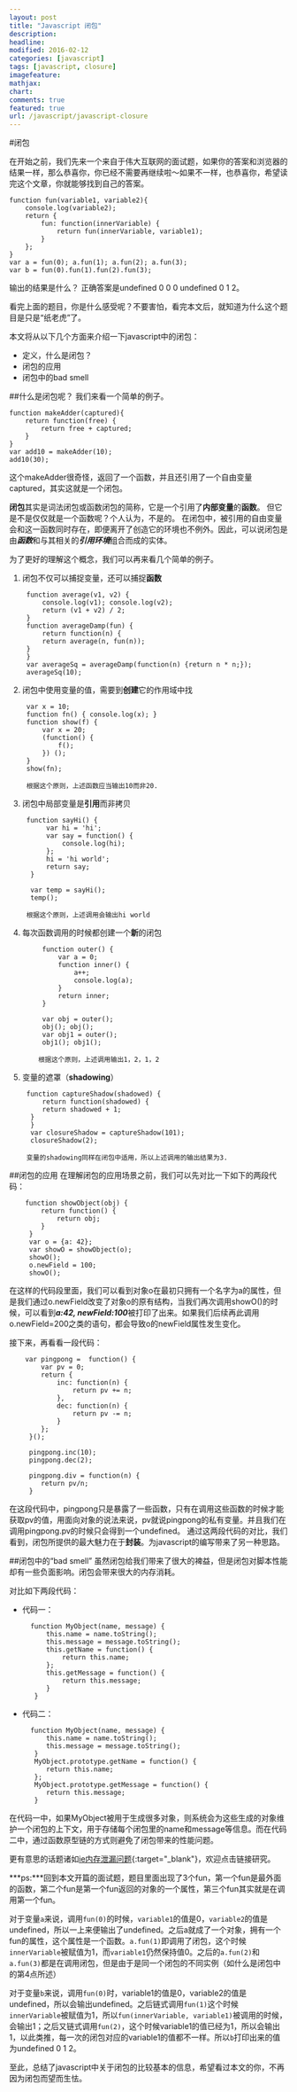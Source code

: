 ```yaml
---
layout: post
title: "Javascript 闭包"
description: 
headline: 
modified: 2016-02-12
categories: [javascript]
tags: [javascript, closure]
imagefeature: 
mathjax: 
chart: 
comments: true
featured: true
url: /javascript/javascript-closure
---
```


#闭包

在开始之前，我们先来一个来自于伟大互联网的面试题，如果你的答案和浏览器的结果一样，那么恭喜你，你已经不需要再继续啦～如果不一样，也恭喜你，希望读完这个文章，你就能够找到自己的答案。

    function fun(variable1, variable2){
        console.log(variable2);
        return {
            fun: function(innerVariable) {
                return fun(innerVariable, variable1);
            }
        };
    }
    var a = fun(0); a.fun(1); a.fun(2); a.fun(3);
    var b = fun(0).fun(1).fun(2).fun(3);

输出的结果是什么？
正确答案是undefined 0 0 0 undefined 0 1 2。

看完上面的题目，你是什么感受呢？不要害怕，看完本文后，就知道为什么这个题目是只是“纸老虎”了。

本文将从以下几个方面来介绍一下javascript中的闭包：

- 定义，什么是闭包？
- 闭包的应用
- 闭包中的bad smell

##什么是闭包呢？
我们来看一个简单的例子。

    function makeAdder(captured){
        return function(free) {
            return free + captured;
        }
    }
    var add10 = makeAdder(10);
    add10(30);

这个makeAdder很奇怪，返回了一个函数，并且还引用了一个自由变量captured，其实这就是一个闭包。

**闭包**其实是词法闭包或函数闭包的简称，它是一个引用了**内部变量**的**函数**。
但它是不是仅仅就是一个函数呢？个人认为，不是的。
在闭包中，被引用的自由变量会和这一函数同时存在，即便离开了创造它的环境也不例外。因此，可以说闭包是由***函数***和与其相关的***引用环境***组合而成的实体。

为了更好的理解这个概念，我们可以再来看几个简单的例子。

1. 闭包不仅可以捕捉变量，还可以捕捉**函数**

        function average(v1, v2) { 
            console.log(v1); console.log(v2); 
            return (v1 + v2) / 2; 
        }
        function averageDamp(fun) {
            return function(n) {
            return average(n, fun(n));
        }
        }
        var averageSq = averageDamp(function(n) {return n * n;});
        averageSq(10);

2. 闭包中使用变量的值，需要到**创建**它的作用域中找
        
        var x = 10;
        function fn() { console.log(x); }
        function show(f) { 
            var x = 20; 
            (function() {
                f();
            }) ();
        }
        show(fn);
        
        根据这个原则，上述函数应当输出10而非20.

3. 闭包中局部变量是**引用**而非拷贝

        function sayHi() {
             var hi = 'hi';
             var say = function() {
                 console.log(hi);
             };
             hi = 'hi world';
             return say;
         }
         
         var temp = sayHi();
         temp();
         
        根据这个原则，上述调用会输出hi world
        
4. 每次函数调用的时候都创建一个**新**的闭包

            function outer() {
                var a = 0;
                function inner() {
                    a++;
                    console.log(a);
                }
                return inner;
            }
            
            var obj = outer();
            obj(); obj();
            var obj1 = outer();
            obj1(); obj1();
        
           根据这个原则，上述调用输出1，2，1，2
5. 变量的遮罩（**shadowing**）

        function captureShadow(shadowed) {
         	return function(shadowed) {
         	return shadowed + 1;
         }
         }
         var closureShadow = captureShadow(101);
         closureShadow(2);
         
        变量的shadowing同样在闭包中适用，所以上述调用的输出结果为3.
        
##闭包的应用
在理解闭包的应用场景之前，我们可以先对比一下如下的两段代码：

        function showObject(obj) {
         	return function() {
         		return obj;
         	}
         }
         var o = {a: 42};
         var showO = showObject(o);
         showO();
         o.newField = 100;
         showO();

在这样的代码段里面，我们可以看到对象o在最初只拥有一个名字为a的属性，但是我们通过o.newField改变了对象o的原有结构，当我们再次调用showO()的时候，可以看到***a:42, newField:100***被打印了出来。如果我们后续再此调用o.newField=200之类的语句，都会导致o的newField属性发生变化。

接下来，再看看一段代码：

        var pingpong =  function() {
         	var pv = 0;
         	return {
         		inc: function(n) {
         			return pv += n;
         		},
         		dec: function(n) {
         			return pv -= n;
         		} 
         	};
         }();
         
         pingpong.inc(10);
         pingpong.dec(2);
         
         pingpong.div = function(n) {
         	return pv/n;
         }
         
在这段代码中，pingpong只是暴露了一些函数，只有在调用这些函数的时候才能获取pv的值，用面向对象的说法来说，pv就说pingpong的私有变量。并且我们在调用pingpong.pv的时候只会得到一个undefined。
通过这两段代码的对比，我们看到，闭包所提供的最大魅力在于**封装**。为javascript的编写带来了另一种思路。

##闭包中的“bad smell”
虽然闭包给我们带来了很大的裨益，但是闭包对脚本性能却有一些负面影响。闭包会带来很大的内存消耗。

对比如下两段代码：

- 代码一：

        function MyObject(name, message) {
         	this.name = name.toString();
         	this.message = message.toString();
         	this.getName = function() {
         		return this.name;
         	};
         	this.getMessage = function() {
         		return this.message;
         	}
         }

- 代码二：

        function MyObject(name, message) {
         	this.name = name.toString();
         	this.message = message.toString();
         }
         MyObject.prototype.getName = function() {
         	return this.name;
         };
         MyObject.prototype.getMessage = function() {
         	return this.message;
         }

在代码一中，如果MyObject被用于生成很多对象，则系统会为这些生成的对象维护一个闭包的上下文，用于存储每个闭包里的name和message等信息。而在代码二中，通过函数原型链的方式则避免了闭包带来的性能问题。

更有意思的话题诸如[ie内存泄漏问题](http://bubkoo.com/2015/01/31/understanding-and-solving-internet-explorer-leak-patterns/){:target="_blank"}，欢迎点击链接研究。

***ps:***回到本文开篇的面试题，题目里面出现了3个fun，第一个fun是最外面的函数，第二个fun是第一个fun返回的对象的一个属性，第三个fun其实就是在调用第一个fun。

对于变量`a`来说，调用`fun(0)`的时候，`variable1`的值是0，`variable2`的值是undefined，所以一上来便输出了undefined。之后a就成了一个对象，拥有一个fun的属性，这个属性是一个函数。`a.fun(1)`即调用了闭包，这个时候`innerVariable`被赋值为1，而`variable1`仍然保持值0。之后的`a.fun(2)`和`a.fun(3)`都是在调用闭包，但是由于是同一个闭包的不同实例（如什么是闭包中的第4点所述）

对于变量`b`来说，调用`fun(0)`时，variable1的值是0，variable2的值是undefined，所以会输出undefined。之后链式调用`fun(1)`这个时候`innerVariable`被赋值为1，所以`fun(innerVariable, variable1)`被调用的时候，会输出1；之后又链式调用`fun(2)`，这个时候variable1的值已经为1，所以会输出1，以此类推，每一次的闭包对应的variable1的值都不一样。所以`b`打印出来的值为undefined 0 1 2。

至此，总结了javascript中关于闭包的比较基本的信息，希望看过本文的你，不再因为闭包而望而生怯。